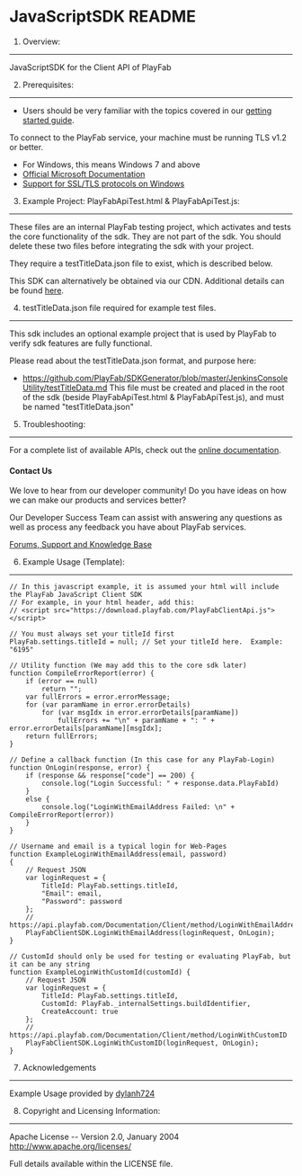 JavaScriptSDK README
========
1. Overview:
----
JavaScriptSDK for the Client API of PlayFab


2. Prerequisites:
----
* Users should be very familiar with the topics covered in our [getting started guide](https://playfab.com/docs/getting-started-with-playfab/).

To connect to the PlayFab service, your machine must be running TLS v1.2 or better.
* For Windows, this means Windows 7 and above
* [Official Microsoft Documentation](https://msdn.microsoft.com/en-us/library/windows/desktop/aa380516%28v=vs.85%29.aspx)
* [Support for SSL/TLS protocols on Windows](http://blogs.msdn.com/b/kaushal/archive/2011/10/02/support-for-ssl-tls-protocols-on-windows.aspx)


3. Example Project: PlayFabApiTest.html & PlayFabApiTest.js:
----

These files are an internal PlayFab testing project, which activates and tests the core functionality of the sdk.  They are not part of the sdk.  You should delete these two files before integrating the sdk with your project.

They require a testTitleData.json file to exist, which is described below.

This SDK can alternatively be obtained via our CDN. Additional details can be found [here](https://playfab.com/playfab-now-serving-javascript-sdk-via-cdn/).


4. testTitleData.json file required for example test files.
----

This sdk includes an optional example project that is used by PlayFab to verify sdk features are fully functional.

Please read about the testTitleData.json format, and purpose here:
* https://github.com/PlayFab/SDKGenerator/blob/master/JenkinsConsoleUtility/testTitleData.md
This file must be created and placed in the root of the sdk (beside PlayFabApiTest.html & PlayFabApiTest.js), and must be named "testTitleData.json"


5. Troubleshooting:
----
For a complete list of available APIs, check out the [online documentation](http://api.playfab.com/Documentation/).

#### Contact Us
We love to hear from our developer community!
Do you have ideas on how we can make our products and services better?

Our Developer Success Team can assist with answering any questions as well as process any feedback you have about PlayFab services.

[Forums, Support and Knowledge Base](https://community.playfab.com/index.html)

6. Example Usage (Template):
----

```
// In this javascript example, it is assumed your html will include the PlayFab JavaScript Client SDK
// For example, in your html header, add this:
// <script src="https://download.playfab.com/PlayFabClientApi.js"></script>

// You must always set your titleId first
PlayFab.settings.titleId = null; // Set your titleId here.  Example: "6195"

// Utility function (We may add this to the core sdk later)
function CompileErrorReport(error) {
    if (error == null)
        return "";
    var fullErrors = error.errorMessage;
    for (var paramName in error.errorDetails)
        for (var msgIdx in error.errorDetails[paramName])
            fullErrors += "\n" + paramName + ": " + error.errorDetails[paramName][msgIdx];
    return fullErrors;
}

// Define a callback function (In this case for any PlayFab-Login)
function OnLogin(response, error) {
    if (response && response["code"] == 200) {
        console.log("Login Successful: " + response.data.PlayFabId)
    }
    else {
        console.log("LoginWithEmailAddress Failed: \n" + CompileErrorReport(error))
    }
}

// Username and email is a typical login for Web-Pages
function ExampleLoginWithEmailAddress(email, password)
{
    // Request JSON
    var loginRequest = {
        TitleId: PlayFab.settings.titleId,
        "Email": email,
        "Password": password
    };
    // https://api.playfab.com/Documentation/Client/method/LoginWithEmailAddress
    PlayFabClientSDK.LoginWithEmailAddress(loginRequest, OnLogin);
}

// CustomId should only be used for testing or evaluating PlayFab, but it can be any string
function ExampleLoginWithCustomId(customId) {
    // Request JSON
    var loginRequest = {
        TitleId: PlayFab.settings.titleId,
        CustomId: PlayFab._internalSettings.buildIdentifier,
        CreateAccount: true
    };
    // https://api.playfab.com/Documentation/Client/method/LoginWithCustomID
    PlayFabClientSDK.LoginWithCustomID(loginRequest, OnLogin);
}
```


7. Acknowledgements
----
  Example Usage provided by [dylanh724](https://www.github.com/dylanh724)


8. Copyright and Licensing Information:
----
  Apache License --
  Version 2.0, January 2004
  http://www.apache.org/licenses/

  Full details available within the LICENSE file.

